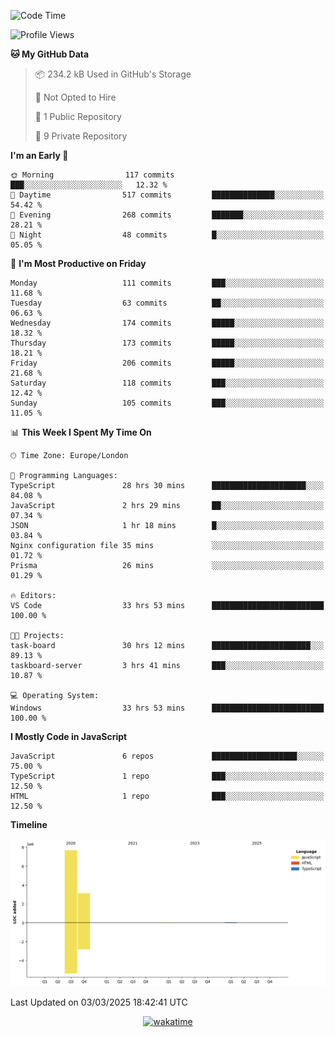 <!--START_SECTION:waka-->
![Code Time](http://img.shields.io/badge/Code%20Time-73%20hrs%2058%20mins-blue)

![Profile Views](http://img.shields.io/badge/Profile%20Views-0-blue)

**🐱 My GitHub Data** 

> 📦 234.2 kB Used in GitHub's Storage 
 > 
> 🚫 Not Opted to Hire
 > 
> 📜 1 Public Repository 
 > 
> 🔑 9 Private Repository 
 > 
**I'm an Early 🐤** 

```text
🌞 Morning                117 commits         ███░░░░░░░░░░░░░░░░░░░░░░   12.32 % 
🌆 Daytime                517 commits         ██████████████░░░░░░░░░░░   54.42 % 
🌃 Evening                268 commits         ███████░░░░░░░░░░░░░░░░░░   28.21 % 
🌙 Night                  48 commits          █░░░░░░░░░░░░░░░░░░░░░░░░   05.05 % 
```
📅 **I'm Most Productive on Friday** 

```text
Monday                   111 commits         ███░░░░░░░░░░░░░░░░░░░░░░   11.68 % 
Tuesday                  63 commits          ██░░░░░░░░░░░░░░░░░░░░░░░   06.63 % 
Wednesday                174 commits         █████░░░░░░░░░░░░░░░░░░░░   18.32 % 
Thursday                 173 commits         █████░░░░░░░░░░░░░░░░░░░░   18.21 % 
Friday                   206 commits         █████░░░░░░░░░░░░░░░░░░░░   21.68 % 
Saturday                 118 commits         ███░░░░░░░░░░░░░░░░░░░░░░   12.42 % 
Sunday                   105 commits         ███░░░░░░░░░░░░░░░░░░░░░░   11.05 % 
```


📊 **This Week I Spent My Time On** 

```text
🕑︎ Time Zone: Europe/London

💬 Programming Languages: 
TypeScript               28 hrs 30 mins      █████████████████████░░░░   84.08 % 
JavaScript               2 hrs 29 mins       ██░░░░░░░░░░░░░░░░░░░░░░░   07.34 % 
JSON                     1 hr 18 mins        █░░░░░░░░░░░░░░░░░░░░░░░░   03.84 % 
Nginx configuration file 35 mins             ░░░░░░░░░░░░░░░░░░░░░░░░░   01.72 % 
Prisma                   26 mins             ░░░░░░░░░░░░░░░░░░░░░░░░░   01.29 % 

🔥 Editors: 
VS Code                  33 hrs 53 mins      █████████████████████████   100.00 % 

🐱‍💻 Projects: 
task-board               30 hrs 12 mins      ██████████████████████░░░   89.13 % 
taskboard-server         3 hrs 41 mins       ███░░░░░░░░░░░░░░░░░░░░░░   10.87 % 

💻 Operating System: 
Windows                  33 hrs 53 mins      █████████████████████████   100.00 % 
```

**I Mostly Code in JavaScript** 

```text
JavaScript               6 repos             ███████████████████░░░░░░   75.00 % 
TypeScript               1 repo              ███░░░░░░░░░░░░░░░░░░░░░░   12.50 % 
HTML                     1 repo              ███░░░░░░░░░░░░░░░░░░░░░░   12.50 % 
```



**Timeline**

![Lines of Code chart](https://raw.githubusercontent.com/KvasirDeer/KvasirDeer/master/assets/bar_graph.png)


 Last Updated on 03/03/2025 18:42:41 UTC
<!--END_SECTION:waka-->
<div align="center">
  <a href="https://wakatime.com/badge/user/9c5900a6-7863-42dc-bc47-478d4f2204b8/project/94e8febe-0315-47ec-b0f9-666d8a61decd"><img src="https://wakatime.com/badge/user/9c5900a6-7863-42dc-bc47-478d4f2204b8/project/94e8febe-0315-47ec-b0f9-666d8a61decd.svg" alt="wakatime"></a>
</div>
